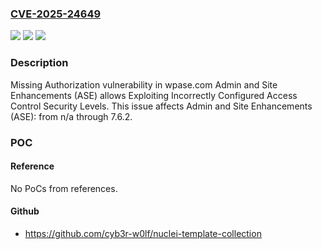 ### [CVE-2025-24649](https://cve.mitre.org/cgi-bin/cvename.cgi?name=CVE-2025-24649)
![](https://img.shields.io/static/v1?label=Product&message=Admin%20and%20Site%20Enhancements%20(ASE)&color=blue)
![](https://img.shields.io/static/v1?label=Version&message=n%2Fa&color=blue)
![](https://img.shields.io/static/v1?label=Vulnerability&message=CWE-862%20Missing%20Authorization&color=brighgreen)

### Description

Missing Authorization vulnerability in wpase.com Admin and Site Enhancements (ASE) allows Exploiting Incorrectly Configured Access Control Security Levels. This issue affects Admin and Site Enhancements (ASE): from n/a through 7.6.2.

### POC

#### Reference
No PoCs from references.

#### Github
- https://github.com/cyb3r-w0lf/nuclei-template-collection

